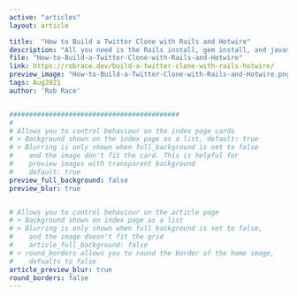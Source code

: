 ```yaml
---
active: "articles"
layout: article

title:  "How to Build a Twitter Clone with Rails and Hotwire"
description: "All you need is the Rails install, gem install, and javascript package installs, and you could make it through this tutorial in less than 10 minutes"
file: "How-to-Build-a-Twitter-Clone-with-Rails-and-Hotwire"
link: https://robrace.dev/build-a-twitter-clone-with-rails-hotwire/
preview_image: "How-to-Build-a-Twitter-Clone-with-Rails-and-Hotwire.png"
tags: Aug2021
author: 'Rob Race'


###########################################
#
# Allows you to control behaviour on the index page cards
# > Background shown on the index page as a list, default: true
# > Blurring is only shown when full_background is set to false
#    and the image don't fit the card. This is helpful for
#    preview images with transparent background
#    default: true
preview_full_background: false
preview_blur: true


# Allows you to control behaviour on the article page
# > Background shown on index page as a list
# > Blurring is only shown when full_background is set to false,
#    and the image doesn't fit the grid
#    article_full_background: false
# > round_borders allows you to round the border of the home image,
#    defualts to false
article_preview_blur: true
round_borders: false
---
```

